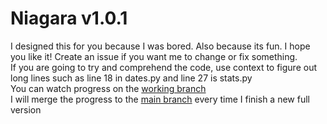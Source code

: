 # Niagara v1.0.1

I designed this for you because I was bored. Also because its fun. I hope you like it! Create an issue if you want me to change or fix something.  
If you are going to try and comprehend the code, use context to figure out long lines such as line 18 in dates.py and line 27 is stats.py  
You can watch progress on the [working branch](https://github.com/Nater0214/Niagara/tree/working)  
I will merge the progress to the [main branch](https://github.com/Nater0214/Niagara/tree/main) every time I finish a new full version